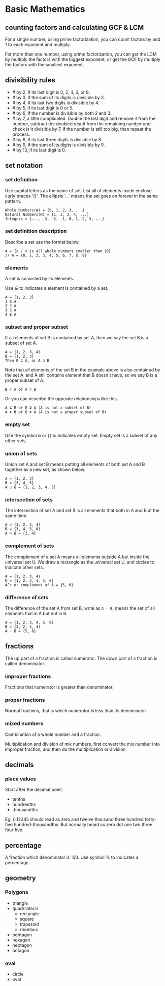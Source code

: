 # Basic Mathematics

## counting factors and calculating GCF & LCM

For a single number, using prime factorization, you can count factors by add 1 to each exponent and multiply.

For more than one number, using prime factorization, you can get the LCM by multiply the factors with the biggest exponent, or get the GCF by multiply the factors with the smallest exponent.

## divisibility rules

- \# by 2, if its last digit is 0, 2, 4, 6, or 8.
- \# by 3, if the sum of its digits is divisible by 3.
- \# by 4, if its last two digits is divisible by 4.
- \# by 5, if its last digit is 0 or 5.
- \# by 6, if the number is divisible by both 2 and 3.
- \# by 7, a little complicated. Double the last digit and remove it from the number, subtract the doubled result from the remaining number and check is it divisible by 7, if the number is still too big, then repeat the process.
- \# by 8, if its last three digits is divisible by 8.
- \# by 9, if the sum of its digits is divisible by 9.
- \# by 10, if its last digit is 0.

## set notation

### set definition

Use capital letters as the name of set. List all of elements inside enclose curly braces '{}'. The ellipsis '...' means the set goes on forever in the same pattern.

```
Whole Numbers(W) = {0, 1, 2, 3, ...}
Natural Numbers(N) = {1, 2, 3, 4, ...}
Integers = {..., -3, -2, -1, 0, 1, 2, 3, ...}
```

### set definition description

Describe a set use the format below.

```
A = {x / x is all whole numbers smaller than 10}
// A = {0, 1, 2, 3, 4, 5, 6, 7, 8, 9}
```

### elements

A set is consisted by its elements.

Use ∈ to indicates a element is contained by a set.

```
A = {1, 2, 3}
1 ∈ A
2 ∈ A
3 ∈ A
4 ∉ A
```

### subset and proper subset

If all elements of set B is contained by set A, then we say the set B is a subset of set A.

```
A = {1, 2, 3, 4}
B = {1, 2, 3}
Then B ⊆ A, or A ⊇ B
```

Note that all elements of the set B in the example above is also contained by the set A, and A still contains element that B doesn't
have, so we say B is a proper subset of A.

```
B ⊂ A or A ⊃ B
```

Or you can describe the opposite relationships like this.

```
A ⊈ B or B ⊉ A (A is not a subset of B)
A ⊄ B or B ⊅ A (A is not a proper subset of B)
```

### empty set

Use the symbol ∅ or {} to indicates empty set. Empty set is a subset of any other sets.

### union of sets

Union set A and set B means putting all elements of both set A and B together as a new set, as shown below.

```
A = {1, 2, 3}
B = {3, 4, 5}
A ∪ B = {1, 2, 3, 4, 5}
```

### intersection of sets

The intersection of set A and set B is all elements that both in A and B at the same time.

```
A = {1, 2, 3, 4}
B = {3, 4, 5, 6}
A ∩ B = {3, 4}
```

### complement of sets

The complement of a set A means all elements outside A but inside the universal set U. We draw a rectangle as the universal set U, and circles to indicate other sets.

```
A = {1, 2, 3, 4}
U = {1, 2, 3, 4, 5, 6}
A^c or complement of A = {5, 6}
```

### difference of sets

The difference of the set A from set B, write as `A - B`, means the set of all elements that in A but not in B.

```
A = {1, 2, 3, 4, 5, 6}
B = {1, 2, 3, 4}
A - B = {5, 6}
```

## fractions

The up part of a fraction is called numerator. The down part of a fraction is called denominator.

### improper fractions

Fractions that numerator is greater than denominator.

### proper fractions

Normal fractions, that is which numerator is less than its denominator.

### mixed numbers

Combination of a whole number and a fraction.

Multiplication and division of mix numbers, first convert the mix number into improper fraction, and then do the multiplication or division.

## decimals

### place values

Start after the decimal point.

- tenths
- hundredths
- thousandths

Eg. 0.12345 should read as zero and twelve thousand three hundred forty-five hundred-thousandths. But normally heard as zero dot one two three four five.

## percentage

A fraction which denominator is 100. Use symbol % to indicates a percentage.

## geometry

### Polygons

- triangle
- quadrilateral
  - rectangle
  - square
  - trapezoid
  - rhombus
- pentagon
- hexagon
- heptagon
- octagon

### oval

- circle
- oval
